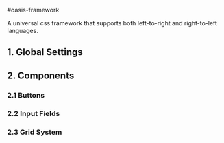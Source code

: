 #oasis-framework

A universal css framework that supports both left-to-right and right-to-left languages. 

## 1. Global Settings 
## 2. Components

### 2.1 Buttons

### 2.2 Input Fields

### 2.3 Grid System
